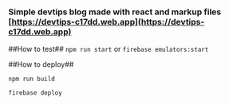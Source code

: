 ### Simple devtips blog made with react and markup files [https://devtips-c17dd.web.app](https://devtips-c17dd.web.app)

##How to test##
`npm run start`
or
`firebase emulators:start`

##How to deploy##

`npm run build`

`firebase deploy`

